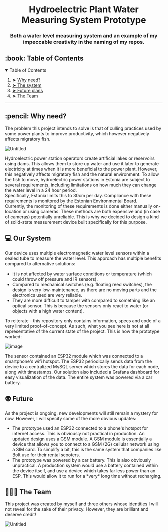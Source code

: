 <h1 align="center"> Hydroelectric Plant Water Measuring System Prototype</h1>
<h3 align="center"> Both a water level measuring system and an example of my impeccable creativity in the naming of my repos. </h3>

<h2 id="table-of-contents"> :book: Table of Contents</h2>

<!-- TABLE OF CONTENTS -->
<details open="open">
  <summary>Table of Contents</summary>
  <ol>
    <li><a href="#why"> ➤ Why need?</a></li>
    <li><a href="#system"> ➤ The system</a></li>
    <li><a href="#future"> ➤ Future plans</a></li>
    <li><a href="#team"> ➤ The Team</a></li>
  </ol>
</details>

<hr>

<!-- TL;DR -->
<h2 id="why"> :pencil: Why need?</h2>
<p>
  The problem this project intends to solve is that of culling practices used by some power plants to improve productivity, which however negatively affects migratory fish.

  ![Untitled](https://github.com/user-attachments/assets/0be3ce88-6cb0-4227-a971-f83e67d8f6d4)

  Hydroelectric power station operators create artificial lakes or reservoirs using dams. This allows them to store up water and use it later to generate electricity at times when it is more beneficial to the power plant. However, this negatively affects migratory fish and the natural environment. To allow the fish to move, hydroelectric power stations in Estonia are subject to several requirements, including limitations on how much they can change the water level in a 24 hour period.  
  Specifically, Estonia limits this to 30cm per day. Compliance with these requirements is monitored by the Estonian Environmental Board.  
  Currently, the monitoring of these requirements is done either manually on-location or using cameras. These methods are both expensive and (in case of cameras) potentially unreliable. This is why we decided to design a kind of solid-state measurement device built specifically for this purpose.  
</p>

<!-- SYSTEM -->
<h2 id="system"> 💻 Our System</h2>
<p>
  Our device uses multiple electromagnetic water level sensors within a sealed tube to measure the water level. This approach has multiple benefits compared to alternative solutions:
  <ul>
    <li>It is not affected by water surface conditions or temperature (which could throw off pressure and IR sensors).</li>
    <li>Compared to mechanical switches (e.g. floating reed switches), the design is very low-maintenance, as there are no moving parts and the electronics used are very reliable.</li>
    <li>They are more difficult to tamper with compared to something like an optical sensor. This is because the sensors only react to water (or objects with a high water content).</li>
  </ul>
</p>

<p>
  To reiterate - this repository only contains information, specs and code of a very limited proof-of-concept. As such, what you see here is not at all representative of the current state of the project. This is how the prototype worked:  
  
  ![image](https://github.com/user-attachments/assets/c08f4764-d092-4a63-b44f-3c66e77fc652)  

  The sensor contained an ESP32 module which was connected to a smartphone's wifi hotspot. The ESP32 periodically sends data from the device to a centralized MySQL server which stores the data for each node, along with timestamps. Our solution also included a Grafana dashboard for easy visualization of the data. The entire system was powered via a car battery.

  
</p>

<!-- SYSTEM -->
<h2 id="future"> 👽 Future</h2>
<p>
  As the project is ongoing, new developments will still remain a mystery for now. However, I will specify some of the more obvious updates:
  <ul>
    <li>The prototype used an ESP32 connected to a phone's hotspot for internet access. This is obviously not practical in production. An updated design uses a GSM module. A GSM module is essentially a device that allows you to connect to a GSM (2G) cellular network using a SIM card. To simplify a bit, this is the same system that companies like Bolt use for their rental scooters.</li>
    <li>The prototype was powered by a car battery. This is also obviously unpractical. A production system would use a battery contained within the device itself, and use a device which takes far less power than an ESP. This would allow it to run for a *very* long time without recharging.</li>
  </ul>
</p>

<!-- TEAM -->
<h2 id="team"> 🧑‍🤝‍🧑 The Team</h2>
<p>
  This project was created by myself and three others whose identities I will not reveal for the sake of their privacy. However, they are brilliant and deserve credit!  
  
  ![Untitled](https://github.com/user-attachments/assets/c1b5a13c-eefd-471f-9b3a-ff9bb9e25033)

</p>
